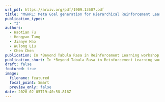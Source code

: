 ```yaml
---
url_pdf: https://arxiv.org/pdf/1909.13607.pdf
title: "MGHRL: Meta Goal generation for Hierarchical Reinforcement Learning"
publication_types:
  - "3"
authors:
  - Haotian Fu
  - Hongyao Tang
  - Jianye Hao
  - Wulong Liu
  - Chen Chen
publication: In *Beyond Tabula Rasa in Reinforcement Learning workshop at ICLR , 2020*
publication_short: In *Beyond Tabula Rasa in Reinforcement Learning workshop at ICLR , 2020. In DAI 2020.*
draft: false
featured: true
image:
  filename: featured
  focal_point: Smart
  preview_only: false
date: 2020-02-05T19:40:58.816Z
---
```

